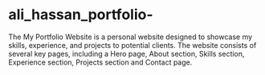 # ali_hassan_portfolio-
The My Portfolio Website is a personal website designed to showcase my skills, experience, and projects to potential clients. The website consists of several key pages, including a Hero page, About section, Skills section, Experience section, Projects section and Contact page.
